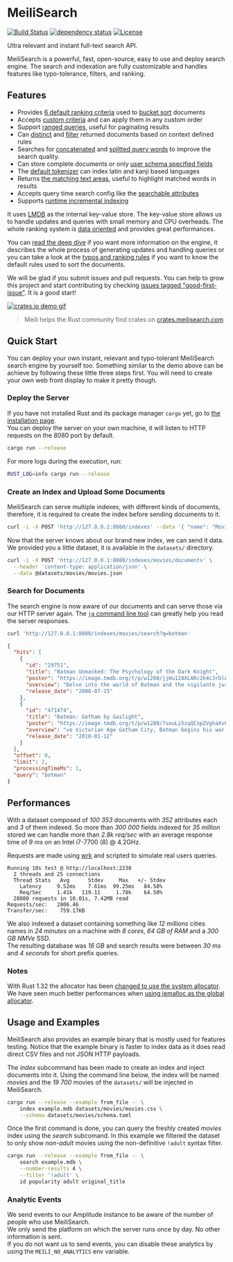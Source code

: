 # MeiliSearch

[![Build Status](https://github.com/meilisearch/MeiliSearch/workflows/Cargo%20test/badge.svg)](https://github.com/meilisearch/MeiliSearch/actions)
[![dependency status](https://deps.rs/repo/github/meilisearch/MeiliSearch/status.svg)](https://deps.rs/repo/github/meilisearch/MeiliSearch)
[![License](https://img.shields.io/badge/license-commons%20clause-lightgrey)](https://commonsclause.com/)

Ultra relevant and instant full-text search API.

MeiliSearch is a powerful, fast, open-source, easy to use and deploy search engine. The search and indexation are fully customizable and handles features like typo-tolerance, filters, and ranking.

## Features

- Provides [6 default ranking criteria](https://github.com/meilisearch/MeiliSearch/blob/dc5c42821e1340e96cb90a3da472264624a26326/meilisearch-core/src/criterion/mod.rs#L107-L113) used to [bucket sort](https://en.wikipedia.org/wiki/Bucket_sort) documents
- Accepts [custom criteria](https://github.com/meilisearch/MeiliSearch/blob/dc5c42821e1340e96cb90a3da472264624a26326/meilisearch-core/src/criterion/mod.rs#L24-L33) and can apply them in any custom order
- Support [ranged queries](https://github.com/meilisearch/MeiliSearch/blob/dc5c42821e1340e96cb90a3da472264624a26326/meilisearch-core/src/query_builder.rs#L283), useful for paginating results
- Can [distinct](https://github.com/meilisearch/MeiliSearch/blob/dc5c42821e1340e96cb90a3da472264624a26326/meilisearch-core/src/query_builder.rs#L265-L270) and [filter](https://github.com/meilisearch/MeiliSearch/blob/dc5c42821e1340e96cb90a3da472264624a26326/meilisearch-core/src/query_builder.rs#L246-L259) returned documents based on context defined rules
- Searches for [concatenated](https://github.com/meilisearch/MeiliSearch/pull/164) and [splitted query words](https://github.com/meilisearch/MeiliSearch/pull/232) to improve the search quality.
- Can store complete documents or only [user schema specified fields](https://github.com/meilisearch/MeiliSearch/blob/dc5c42821e1340e96cb90a3da472264624a26326/meilisearch-schema/src/lib.rs#L265-L279)
- The [default tokenizer](https://github.com/meilisearch/MeiliSearch/blob/dc5c42821e1340e96cb90a3da472264624a26326/meilisearch-tokenizer/src/lib.rs) can index latin and kanji based languages
- Returns [the matching text areas](https://github.com/meilisearch/MeiliSearch/blob/dc5c42821e1340e96cb90a3da472264624a26326/meilisearch-core/src/lib.rs#L66-L88), useful to highlight matched words in results
- Accepts query time search config like the [searchable attributes](https://github.com/meilisearch/MeiliSearch/blob/dc5c42821e1340e96cb90a3da472264624a26326/meilisearch-core/src/query_builder.rs#L272-L275)
- Supports [runtime incremental indexing](https://github.com/meilisearch/MeiliSearch/blob/dc5c42821e1340e96cb90a3da472264624a26326/meilisearch-core/src/store/mod.rs#L143-L173)



It uses [LMDB](https://en.wikipedia.org/wiki/Lightning_Memory-Mapped_Database) as the internal key-value store. The key-value store allows us to handle updates and queries with small memory and CPU overheads. The whole ranking system is [data oriented](https://github.com/meilisearch/MeiliSearch/issues/82) and provides great performances.

You can [read the deep dive](deep-dive.md) if you want more information on the engine, it describes the whole process of generating updates and handling queries or you can take a look at the [typos and ranking rules](typos-ranking-rules.md) if you want to know the default rules used to sort the documents.

We will be glad if you submit issues and pull requests. You can help to grow this project and start contributing by checking [issues tagged "good-first-issue"](https://github.com/meilisearch/MeiliSearch/issues?q=is%3Aissue+is%3Aopen+label%3A%22good+first+issue%22). It is a good start!

[![crates.io demo gif](misc/crates-io-demo.gif)](https://crates.meilisearch.com)

> Meili helps the Rust community find crates on [crates.meilisearch.com](https://crates.meilisearch.com)



## Quick Start

You can deploy your own instant, relevant and typo-tolerant MeiliSearch search engine by yourself too.
Something similar to the demo above can be achieve by following these little three steps first.
You will need to create your own web front display to make it pretty though.

### Deploy the Server

If you have not installed Rust and its package manager `cargo` yet, go to [the installation page](https://www.rust-lang.org/tools/install).<br/>
You can deploy the server on your own machine, it will listen to HTTP requests on the 8080 port by default.

```bash
cargo run --release
```

For more logs during the execution, run:
```bash
RUST_LOG=info cargo run --release
```

### Create an Index and Upload Some Documents

MeiliSearch can serve multiple indexes, with different kinds of documents,
therefore, it is required to create the index before sending documents to it.

```bash
curl -i -X POST 'http://127.0.0.1:8080/indexes' --data '{ "name": "Movies", "uid": "movies" }'
```

Now that the server knows about our brand new index, we can send it data.
We provided you a little dataset, it is available in the `datasets/` directory.

```bash
curl -i -X POST 'http://127.0.0.1:8080/indexes/movies/documents' \
  --header 'content-type: application/json' \
  --data @datasets/movies/movies.json
```

### Search for Documents

The search engine is now aware of our documents and can serve those via our HTTP server again.
The [`jq` command line tool](https://stedolan.github.io/jq/) can greatly help you read the server responses.

```bash
curl 'http://127.0.0.1:8080/indexes/movies/search?q=botman'
```

```json
{
  "hits": [
    {
      "id": "29751",
      "title": "Batman Unmasked: The Psychology of the Dark Knight",
      "poster": "https://image.tmdb.org/t/p/w1280/jjHu128XLARc2k4cJrblAvZe0HE.jpg",
      "overview": "Delve into the world of Batman and the vigilante justice tha",
      "release_date": "2008-07-15"
    },
    {
      "id": "471474",
      "title": "Batman: Gotham by Gaslight",
      "poster": "https://image.tmdb.org/t/p/w1280/7souLi5zqQCnpZVghaXv0Wowi0y.jpg",
      "overview": "ve Victorian Age Gotham City, Batman begins his war on crime",
      "release_date": "2018-01-12"
    }
  ],
  "offset": 0,
  "limit": 2,
  "processingTimeMs": 1,
  "query": "botman"
}
```



## Performances

With a dataset composed of _100 353_ documents with _352_ attributes each and _3_ of them indexed.
So more than _300 000_ fields indexed for _35 million_ stored we can handle more than _2.8k req/sec_ with an average response time of _9 ms_ on an Intel i7-7700 (8) @ 4.2GHz.

Requests are made using [wrk](https://github.com/wg/wrk) and scripted to simulate real users queries.

```
Running 10s test @ http://localhost:2230
  2 threads and 25 connections
  Thread Stats   Avg      Stdev     Max   +/- Stdev
    Latency     9.52ms    7.61ms  99.25ms   84.58%
    Req/Sec     1.41k   119.11     1.78k    64.50%
  28080 requests in 10.01s, 7.42MB read
Requests/sec:   2806.46
Transfer/sec:    759.17KB
```

We also indexed a dataset containing something like _12 millions_ cities names in _24 minutes_ on a machine with _8 cores_, _64 GB of RAM_ and a _300 GB NMVe_ SSD.<br/>
The resulting database was _16 GB_ and search results were between _30 ms_ and _4 seconds_ for short prefix queries.

### Notes

With Rust 1.32 the allocator has been [changed to use the system allocator](https://blog.rust-lang.org/2019/01/17/Rust-1.32.0.html#jemalloc-is-removed-by-default).
We have seen much better performances when [using jemalloc as the global allocator](https://github.com/alexcrichton/jemallocator#documentation).

## Usage and Examples

MeiliSearch also provides an example binary that is mostly used for features testing.
Notice that the example binary is faster to index data as it does read direct CSV files and not JSON HTTP payloads.

The _index_ subcommand has been made to create an index and inject documents into it. Using the command line below, the index will be named _movies_ and the _19 700_ movies of the `datasets/` will be injected in MeiliSearch.

```bash
cargo run --release --example from_file -- \
    index example.mdb datasets/movies/movies.csv \
    --schema datasets/movies/schema.toml
```

Once the first command is done, you can query the freshly created _movies_ index using the _search_ subcomand. In this example we filtered the dataset to only show _non-adult_ movies using the non-definitive `!adult` syntax filter.

```bash
cargo run --release --example from_file -- \
    search example.mdb \
    --number-results 4 \
    --filter '!adult' \
    id popularity adult original_title
```

### Analytic Events

We send events to our Amplitude instance to be aware of the number of people who use MeiliSearch.<br/>
We only send the platform on which the server runs once by day. No other information is sent.<br/>
If you do not want us to send events, you can disable these analytics by using the `MEILI_NO_ANALYTICS` env variable.
